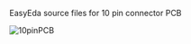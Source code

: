 EasyEda source files for 10 pin connector PCB


![10pinPCB](https://user-images.githubusercontent.com/98753372/151876309-30bad5e9-985e-4abc-801e-b391d58e2b71.png)
